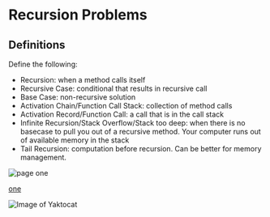 # Recursion Problems

## Definitions
Define the following: 
- Recursion: when a method calls itself
- Recursive Case: conditional that results in recursive call
- Base Case: non-recursive solution
- Activation Chain/Function Call Stack: collection of method calls 
- Activation Record/Function Call: a call that is in the call stack
- Infinite Recursion/Stack Overflow/Stack too deep: when there is no basecase to pull you out of a recursive method. Your computer runs out of available memory in the stack
- Tail Recursion: computation before recursion. Can be better for memory management.

![page one](recursion-tracing/CSFun.png)


[one](https://github.com/kschumy/recursion-tracing/blob/master/CSFun.png)


![Image of Yaktocat](https://octodex.github.com/images/yaktocat.png)
